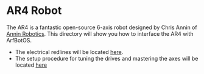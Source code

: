# AR4 Robot
The AR4 is a fantastic open-source 6-axis robot designed by Chris Annin of [Annin Robotics](https://www.anninrobotics.com/). This directory will show you how to interface the AR4 with ArfBotOS.

- The electrical redlines will be located [here](/Robots/AR4/Electrical).
- The setup procedure for tuning the drives and mastering the axes will be located [here](/Robots/AR4/Setup)
